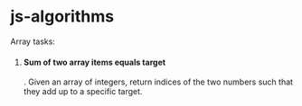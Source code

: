# js-algorithms

Array tasks:
1. <h4>Sum of two array items equals target</h4>. Given an array of integers, return indices of the two numbers such that they add up to a specific target.

